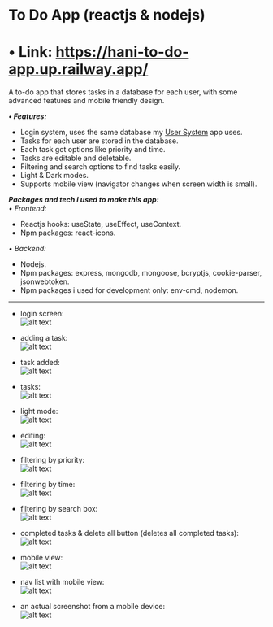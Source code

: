 # To Do App (reactjs & nodejs)   

# • Link: https://hani-to-do-app.up.railway.app/   

A to-do app that stores tasks in a database for each user, with some advanced features and mobile friendly design.   

***• Features:***   
- Login system, uses the same database my [User System](https://github.com/Hani-ALHamad/react-node-user-system) app uses.
- Tasks for each user are stored in the database.
- Each task got options like priority and time.
- Tasks are editable and deletable.
- Filtering and search options to find tasks easily.
- Light & Dark modes.
- Supports mobile view (navigator changes when screen width is small). 

***Packages and tech i used to make this app:***   
*• Frontend:*   
- Reactjs hooks: useState, useEffect, useContext.   
- Npm packages: react-icons.

*• Backend:*   
- Nodejs.   
- Npm packages: express, mongodb, mongoose, bcryptjs, cookie-parser, jsonwebtoken.   
- Npm packages i used for development only:  env-cmd, nodemon.    
   
--- 

- login screen:   
![alt text](https://raw.githubusercontent.com/Hani-ALHamad/react-node-to-do-app/main/signIn.jpg)

- adding a task:   
![alt text](https://raw.githubusercontent.com/Hani-ALHamad/react-node-to-do-app/main/add_task.png)

- task added:   
![alt text](https://raw.githubusercontent.com/Hani-ALHamad/react-node-to-do-app/main/task_added.png)

- tasks:   
![alt text](https://raw.githubusercontent.com/Hani-ALHamad/react-node-to-do-app/main/many_tasks.png)

- light mode:   
![alt text](https://raw.githubusercontent.com/Hani-ALHamad/react-node-to-do-app/main/light_mode.png)

- editing:   
![alt text](https://raw.githubusercontent.com/Hani-ALHamad/react-node-to-do-app/main/editing.png)

- filtering by priority:   
![alt text](https://raw.githubusercontent.com/Hani-ALHamad/react-node-to-do-app/main/filtering_priority.png)

- filtering by time:   
![alt text](https://raw.githubusercontent.com/Hani-ALHamad/react-node-to-do-app/main/filtering_time.png)

- filtering by search box:   
![alt text](https://raw.githubusercontent.com/Hani-ALHamad/react-node-to-do-app/main/using%20search.png)

- completed tasks & delete all button (deletes all completed tasks):   
![alt text](https://raw.githubusercontent.com/Hani-ALHamad/react-node-to-do-app/main/completed.png)

- mobile view:   
![alt text](https://raw.githubusercontent.com/Hani-ALHamad/react-node-to-do-app/main/mobile_view.png)

- nav list with mobile view:   
![alt text](https://raw.githubusercontent.com/Hani-ALHamad/react-node-to-do-app/main/mobile_view2.png)

- an actual screenshot from a mobile device:   
![alt text](https://raw.githubusercontent.com/Hani-ALHamad/react-node-to-do-app/main/mobile_view3.jpg)









